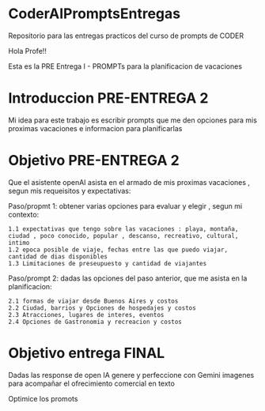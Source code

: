 # CoderAIPromptsEntregas
Repositorio para las entregas practicos del curso de prompts de CODER

Hola Profe!!

Esta es la PRE Entrega I - PROMPTs para la planificacion de vacaciones

# Introduccion PRE-ENTREGA 2
Mi idea para este trabajo es escribir prompts que me den opciones para mis proximas vacaciones e informacion para planificarlas

# Objetivo PRE-ENTREGA 2
Que el asistente openAI asista en el armado de mis proximas vacaciones , segun mis requeisitos y expectativas:

Paso/propmt 1: obtener varias opciones para evaluar y elegir , segun mi contexto:

    1.1 expectativas que tengo sobre las vacaciones : playa, montaña, ciudad , poco conocido, popular , descanso, recreativo, cultural, intimo
    1.2 epoca posible de viaje, fechas entre las que puedo viajar, cantidad de dias disponibles
    1.3 Limitaciones de preseupuesto y cantidad de viajantes


Paso/prompt 2: dadas las opciones del paso anterior, que me asista en la planificacion:

    2.1 formas de viajar desde Buenos Aires y costos 
    2.2 Ciudad, barrios y Opciones de hospedajes y costos
    2.3 Atracciones, lugares de interes, eventos
    2.4 Opciones de Gastronomia y recreacion y costos

# Objetivo entrega FINAL
Dadas las response de open IA genere y perfeccione con Gemini imagenes para acompañar el ofrecimiento comercial en texto

Optimice los promots


    
    
